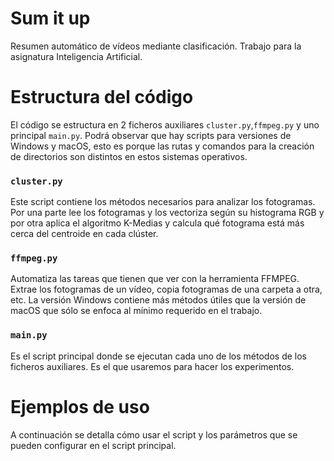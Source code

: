 # Sum it up
Resumen automático de vídeos mediante clasificación. Trabajo para la asignatura Inteligencia Artificial.

# Estructura del código
El código se estructura en 2 ficheros auxiliares `cluster.py`,`ffmpeg.py` y uno principal `main.py`. Podrá observar que hay scripts para versiones de Windows y macOS, esto es porque las rutas y comandos para la creación de directorios son distintos en estos sistemas operativos.

### `cluster.py`
Este script contiene los métodos necesarios para analizar los fotogramas. Por una parte lee los fotogramas y los vectoriza según su histograma RGB y por otra aplica el algoritmo K-Medias y calcula qué fotograma está más cerca del centroide en cada clúster.

### `ffmpeg.py`
Automatiza las tareas que tienen que ver con la herramienta FFMPEG. Extrae los fotogramas de un vídeo, copia fotogramas de una carpeta a otra, etc. La versión Windows contiene más métodos útiles que la versión de macOS que sólo se enfoca al mínimo requerido en el trabajo.

### `main.py`
Es el script principal donde se ejecutan cada uno de los métodos de los ficheros auxiliares. Es el que usaremos para hacer los experimentos.

# Ejemplos de uso
A continuación se detalla cómo usar el script y los parámetros que se pueden configurar en el script principal.

